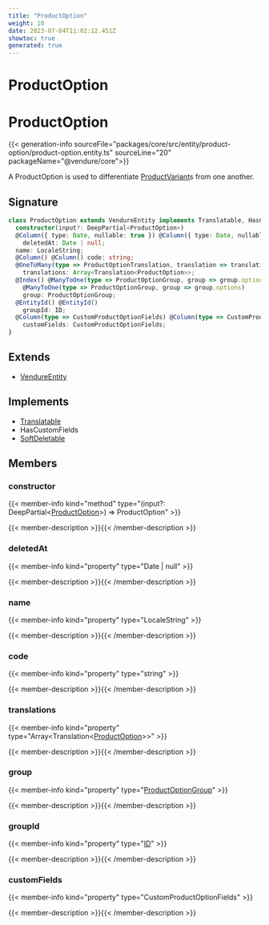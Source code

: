 ```yaml
---
title: "ProductOption"
weight: 10
date: 2023-07-04T11:02:12.451Z
showtoc: true
generated: true
---
```

<!-- This file was generated from the Vendure source. Do not modify. Instead, re-run the "docs:build" script -->

# ProductOption
<div class="symbol">


# ProductOption

{{< generation-info sourceFile="packages/core/src/entity/product-option/product-option.entity.ts" sourceLine="20" packageName="@vendure/core">}}

A ProductOption is used to differentiate <a href='/typescript-api/entities/product-variant#productvariant'>ProductVariant</a>s from one another.

## Signature

```TypeScript
class ProductOption extends VendureEntity implements Translatable, HasCustomFields, SoftDeletable {
  constructor(input?: DeepPartial<ProductOption>)
  @Column({ type: Date, nullable: true }) @Column({ type: Date, nullable: true })
    deletedAt: Date | null;
  name: LocaleString;
  @Column() @Column() code: string;
  @OneToMany(type => ProductOptionTranslation, translation => translation.base, { eager: true }) @OneToMany(type => ProductOptionTranslation, translation => translation.base, { eager: true })
    translations: Array<Translation<ProductOption>>;
  @Index() @ManyToOne(type => ProductOptionGroup, group => group.options) @Index()
    @ManyToOne(type => ProductOptionGroup, group => group.options)
    group: ProductOptionGroup;
  @EntityId() @EntityId()
    groupId: ID;
  @Column(type => CustomProductOptionFields) @Column(type => CustomProductOptionFields)
    customFields: CustomProductOptionFields;
}
```
## Extends

 * <a href='/typescript-api/entities/vendure-entity#vendureentity'>VendureEntity</a>


## Implements

 * <a href='/typescript-api/entities/interfaces#translatable'>Translatable</a>
 * HasCustomFields
 * <a href='/typescript-api/entities/interfaces#softdeletable'>SoftDeletable</a>


## Members

### constructor

{{< member-info kind="method" type="(input?: DeepPartial&#60;<a href='/typescript-api/entities/product-option#productoption'>ProductOption</a>&#62;) => ProductOption"  >}}

{{< member-description >}}{{< /member-description >}}

### deletedAt

{{< member-info kind="property" type="Date | null"  >}}

{{< member-description >}}{{< /member-description >}}

### name

{{< member-info kind="property" type="LocaleString"  >}}

{{< member-description >}}{{< /member-description >}}

### code

{{< member-info kind="property" type="string"  >}}

{{< member-description >}}{{< /member-description >}}

### translations

{{< member-info kind="property" type="Array&#60;Translation&#60;<a href='/typescript-api/entities/product-option#productoption'>ProductOption</a>&#62;&#62;"  >}}

{{< member-description >}}{{< /member-description >}}

### group

{{< member-info kind="property" type="<a href='/typescript-api/entities/product-option-group#productoptiongroup'>ProductOptionGroup</a>"  >}}

{{< member-description >}}{{< /member-description >}}

### groupId

{{< member-info kind="property" type="<a href='/typescript-api/common/id#id'>ID</a>"  >}}

{{< member-description >}}{{< /member-description >}}

### customFields

{{< member-info kind="property" type="CustomProductOptionFields"  >}}

{{< member-description >}}{{< /member-description >}}


</div>
